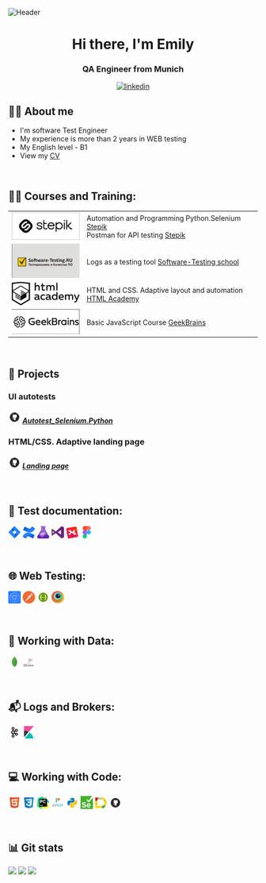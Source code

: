 ![Header](https://github.com/Emily-code/Emily-code/blob/main/assets/shutterstock_1801727188.jpg)

<div id="header" align="center">
    <h1>Hi there, I'm Emily</h1>
    <h3>QA Engineer from Munich</h3>
</div>


<div id="socials" align="center">
    <a href="https://www.linkedin.com/in/emily-askarova/">
        <img src="https://img.shields.io/badge/LinkedIn-blue?style=for-the-badge&logo=linkedin&logoColor=white" alt="linkedin"/>
    </a>
</div>


## :raising_hand_woman: About me
- I'm software Test Engineer
- My experience is more than 2 years in WEB testing
- My English level - B1
- View my [CV]()

&#8287;&#8287;&#8287;&#8287;&#8287;
## :woman_student: Сourses and Training:
<table width="100%" border='0'>
    <tr>
        <td width="30%" valign="middle"><img src="images/stepik_logo.png"></td>
        <td valign="middle">Automation and Programming Python.Selenium <a target="_blank" href="https://stepik.org/cert/1891055?lang=en">Stepik</a><br>Postman for API testing <a target="_blank" href="https://stepik.org/cert/2074546?lang=en">Stepik</a> </td>
    </tr>
    <tr>
        <td width="30%" valign="middle"><img src="images/software testing_logo.png"></td>
        <td valign="middle">Logs as a testing tool <a target="_blank" href="https://cert.software-testing.ru/324819308719899209">Software-Testing school</a></td>
    </tr>
    <tr>
        <td width="30%" valign="middle"><img src="images/htmlacademy_logo.png"></td>
        <td valign="middle">HTML and CSS. Adaptive layout and automation  <a target="_blank" href="https://htmlacademy.ru/intensive/adaptive">HTML Academy</a></td>
    </tr>
    <tr>
        <td width="30%" valign="middle"><img src="images/geekbrains_logo.png"></td>
        <td valign="middle">Basic JavaScript Course  <a target="_blank" href="https://gb.ru/courses/programming">GeekBrains</a></td>
    </tr>
</table>
  
&#8287;&#8287;&#8287;&#8287;&#8287;
## :briefcase: Projects
### UI autotests
##### <img width="5%" title="GitHub" src="images/github_logo.png"> [Autotest_Selenium.Python](https://github.com/Emily-code/Autotest_Selenium.Python)

### HTML/CSS. Adaptive landing page
##### <img width="5%" title="GitHub" src="images/github_logo.png"> [Landing page](https://github.com/Emily-code/Industrial-Hoses-landing)



&#8287;&#8287;&#8287;&#8287;&#8287;
## :scroll: Test documentation:
<p>
    <code><img width="5%" title="Jira" src="images/jira.png"></code>
    <code><img width="5%" title="Confluence" src="images/confluence.png"></code>
    <code><img width="5%" title="Azure Test Plans" src="images/azure_testplans.png"></code>
    <code><img width="5%" title="Microsoft Test Manager" src="images/visualstudio.png"></code>
    <code><img width="5%" title="Xmind" src="images/xmind.png"></code>
    <code><img width="5%" title="Figma" src="images/figma.png"></code>
</p>

&#8287;&#8287;&#8287;&#8287;&#8287;
## :globe_with_meridians: Web Testing:
<p>
    <code><img width="5%" title="Chrome DevTools" src="images/chrome_devtools.png"></code>
    <code><img width="5%" title="Postman" src="images/postman.png"></code>
    <code><img width="5%" title="Swagger" src="images/swagger.png"></code>
    <code><img width="5%" title="BrowserStack" src="images/browserstack.png"></code>
    
    
</p>

&#8287;&#8287;&#8287;&#8287;&#8287;
## :floppy_disk: Working with Data:
<p>
    <code><img width="5%" title="MongoDB" src="images/mongodb.png"></code>
    <code><img width="5%" title="Microsoft SQL" src="images/microsoft_sql.png"></code>
</p>

&#8287;&#8287;&#8287;&#8287;&#8287;
## :mailbox_with_mail: Logs and Brokers:
<p>
    <code><img width="5%" title="Kafka" src="images/kafka.png"></code>
    <code><img width="5%" title="Kibana" src="images/kibana.png"></code>
</p>

&#8287;&#8287;&#8287;&#8287;&#8287;
## :computer: Working with Code:
<p>
    <code><img width="5%" title="HTML" src="images/html.png"></code>
    <code><img width="5%" title="CSS" src="images/css.png"></code>
    <code><img width="5%" title="Pycharm" src="images/pycharm.png"></code>
    <code><img width="5%" title="Pytest" src="images/pytest.png"></code>
    <code><img width="5%" title="Python" src="images/python.png"></code>
    <code><img width="5%" title="Selenium" src="images/selenium.png"></code>
    <code><img width="5%" title="Allure Report" src="images/allure_report.png"></code>
    <code><img width="5%" title="Github" src="images/github_logo.png"></code>
</p>


&#8287;&#8287;&#8287;&#8287;&#8287;
## :bar_chart: Git stats
![](http://github-profile-summary-cards.vercel.app/api/cards/stats?username=Emily-code&theme=tokyonight)
![](https://github-readme-stats.vercel.app/api/top-langs/?username=Emily-code&layout=compact&theme=tokyonight)
![](https://github-profile-summary-cards.vercel.app/api/cards/profile-details?username=Emily-code&theme=tokyonight)
